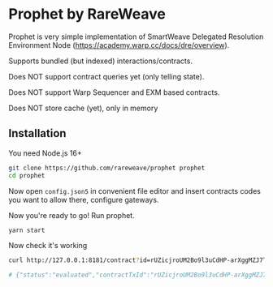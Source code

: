 # Prophet by RareWeave
Prophet is very simple implementation of SmartWeave Delegated Resolution Environment Node (https://academy.warp.cc/docs/dre/overview).

Supports bundled (but indexed) interactions/contracts.

Does NOT support contract queries yet (only telling state).

Does NOT support Warp Sequencer and EXM based contracts.

Does NOT store cache (yet), only in memory

## Installation

You need Node.js 16+

```sh
git clone https://github.com/rareweave/prophet prophet
cd prophet
```
Now open `config.json5` in convenient file editor and insert contracts codes you want to allow there, configure gateways.

Now you're ready to go! Run prophet.

```sh
yarn start
```

Now check it's working

```sh
curl http://127.0.0.1:8181/contract?id=rUZicjroUM2Bo9l3uCdHP-arXggMZJ7T_ure3k5H8Sw # your own contract id

# {"status":"evaluated","contractTxId":"rUZicjroUM2Bo9l3uCdHP-arXggMZJ7T_ure3k5H8Sw","state":{"owner":"udOL7D7qkfFyfnkxfRQA0r1Eoz1-XRwUOSLfiCFee38","minter":"udOL...

```

